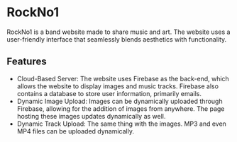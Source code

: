 # RockNo1
RockNo1 is a band website made to share music and art. The website uses a user-friendly interface that seamlessly blends aesthetics with functionality.

## Features
- Cloud-Based Server: The website uses Firebase as the back-end, which allows the website to display images and music tracks. Firebase also contains a database to store user information, primarily emails.
- Dynamic Image Upload: Images can be dynamically uploaded through Firebase, allowing for the addition of images from anywhere. The page hosting these images updates dynamically as well.
- Dynamic Track Upload: The same thing with the images. MP3 and even MP4 files can be uploaded dynamically. 
